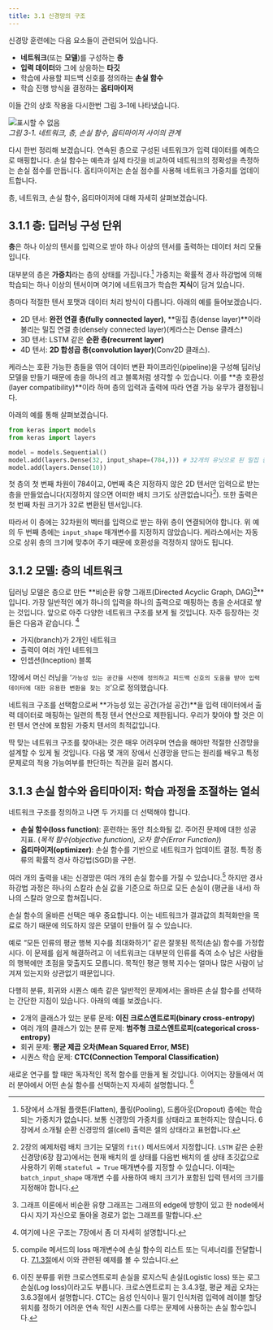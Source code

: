 ```yaml
---
title: 3.1 신경망의 구조
---
```


신경망 훈련에는 다음 요소들이 관련되어 있습니다.

- **네트워크**(또는 **모델**)를 구성하는 **층**
- **입력 데이터**와 그에 상응하는 **타깃**
- 학습에 사용할 피드백 신호를 정의하는 **손실 함수**
- 학습 진행 방식을 결정하는 **옵티마이저**

이들 간의 상호 작용을 다시한번 그림 3–1에 나타냈습니다.

![표시할 수 없음](https://dpzbhybb2pdcj.cloudfront.net/chollet/Figures/03fig01.jpg)  
_그림 3-1. 네트워크, 층, 손실 함수, 옵티마이저 사이의 관계_

다시 한번 정리해 보겠습니다. 연속된 층으로 구성된 네트워크가 입력 데이터를 예측으로 매핑합니다. 손실 함수는 예측과 실제 타깃을 비교하여 네트워크의 정확성을 측정하는 손실 점수를 만듭니다. 옵티마이저는 손실 점수를 사용해 네트워크 가중치를 업데이트합니다.

층, 네트워크, 손실 함수, 옵티마이저에 대해 자세히 살펴보겠습니다.


## 3.1.1 층: 딥러닝 구성 단위

**층**은 하나 이상의 텐서를 입력으로 받아 하나 이상의 텐서를 출력하는 데이터 처리 모듈입니다.

대부분의 층은 **가중치**라는 층의 상태를 가집니다.[^1] 가중치는 확률적 경사 하강법에 의해 학습되는 하나 이상의 텐서이며 여기에 네트워크가 학습한 **지식**이 담겨 있습니다.

[^1]: 5장에서 소개될 플랫튼(Flatten), 풀링(Pooling), 드롭아웃(Dropout) 층에는 학습되는 가중치가 없습니다. 보통 신경망의 가중치를 상태라고 표현하지는 않습니다. 6장에서 소개될 순환 신경망의 셀(cell) 출력은 셀의 상태라고 표현합니다.

층마다 적절한 텐서 포맷과 데이터 처리 방식이 다릅니다. 아래의 예를 들어보겠습니다.

- 2D 텐서: **완전 연결 층(fully connected layer)**, **밀집 층(dense layer)**이라 불리는 밀집 연결 층(densely connected layer)(케라스는 Dense 클래스)
- 3D 텐서: LSTM 같은 **순환 층(recurrent layer)**
- 4D 텐서: **2D 합성곱 층(convolution layer)**(Conv2D 클래스).

케라스는 호환 가능한 층들을 엮어 데이터 변환 파이프라인(pipeline)을 구성해 딥러닝 모델을 만들기 때문에 층을 하나의 레고 블록처럼 생각할 수 있습니다. 이를 **층 호환성(layer compatibility)**이라 하며 층의 입력과 출력에 따라 연결 가능 유무가 결정됩니다.

아래의 예를 통해 살펴보겠습니다.

```python
from keras import models
from keras import layers

model = models.Sequential()
model.add(layers.Dense(32, input_shape=(784,))) # 32개의 유닛으로 된 밀집 층
model.add(layers.Dense(10))
```

첫 층의 첫 번째 차원이 784이고, 0번째 축은 지정하지 않은 2D 텐서만 입력으로 받는 층을 만들었습니다(지정하지 않으면 어떠한 배치 크기도 상관없습니다[^2]). 또한 출력은 첫 번째 차원 크기가 32로 변환된 텐서입니다.

[^2]: 2장의 예제처럼 배치 크기는 모델의 `fit()` 메서드에서 지정합니다. `LSTM` 같은 순환 신경망(6장 참고)에서는 현재 배치의 셀 상태를 다음번 배치의 셀 상태 초깃값으로 사용하기 위해 `stateful = True` 매개변수를 지정할 수 있습니다. 이때는 `batch_input_shape` 매개변 수를 사용하여 배치 크기가 포함된 입력 텐서의 크기를 지정해야 합니다.

따라서 이 층에는 32차원의 벡터를 입력으로 받는 하위 층이 연결되어야 합니다. 위 예의 두 번째 층에는 `input_shape` 매개변수를 지정하지 않았습니다. 케라스에서는 자동으로 상위 층의 크기에 맞추어 주기 때문에 호환성을 걱정하지 않아도 됩니다.


## 3.1.2 모델: 층의 네트워크

딥러닝 모델은 층으로 만든 **비순환 유향 그래프(Directed Acyclic Graph, DAG)[^3]**입니다. 가장 일반적인 예가 하나의 입력을 하나의 출력으로 매핑하는 층을 순서대로 쌓는 것입니다. 앞으로 아주 다양한 네트워크 구조를 보게 될 것입니다. 자주 등장하는 것들은 다음과 같습니다. [^4]

- 가지(branch)가 2개인 네트워크
- 출력이 여러 개인 네트워크
- 인셉션(Inception) 블록

[^3]: 그래프 이론에서 비순환 유향 그래프는 그래프의 edge에 방향이 있고 한 node에서 다시 자기 자신으로 돌아올 경로가 없는 그래프를 말합니다.
[^4]: 여기에 나온 구조는 7장에서 좀 더 자세히 설명합니다.

1장에서 머신 러닝을 ‘`가능성 있는 공간을 사전에 정의하고 피드백 신호의 도움을 받아 입력 데이터에 대한 유용한 변환을 찾는 것`’으로 정의했습니다.

네트워크 구조를 선택함으로써 **가능성 있는 공간(가설 공간)**을 입력 데이터에서 출력 데이터로 매핑하는 일련의 특정 텐서 연산으로 제한됩니다. 우리가 찾아야 할 것은 이런 텐서 연산에 포함된 가중치 텐서의 최적값입니다.

딱 맞는 네트워크 구조를 찾아내는 것은 매우 어려우며 연습을 해야만 적절한 신경망을 설계할 수 있게 될 것입니다. 다음 몇 개의 장에서 신경망을 만드는 원리를 배우고 특정 문제로의 적용 가능여부를 판단하는 직관을 길러 봅시다.


## 3.1.3 손실 함수와 옵티마이저: 학습 과정을 조절하는 열쇠

네트워크 구조를 정의하고 나면 두 가지를 더 선택해야 합니다.

- **손실 함수(loss function)**: 훈련하는 동안 최소화될 값. 주어진 문제에 대한 성공 지표. (_목적 함수(objective function), 오차 함수(Error Function)_)
- **옵티마이저(optimizer)**: 손실 함수를 기반으로 네트워크가 업데이트 결정. 특정 종류의 확률적 경사 하강법(SGD)을 구현.

여러 개의 출력을 내는 신경망은 여러 개의 손실 함수를 가질 수 있습니다.[^5] 하지만 경사 하강법 과정은 하나의 스칼라 손실 값을 기준으로 하므로 모든 손실이 (평균을 내서) 하나의 스칼라 양으로 합쳐집니다.

[^5]: compile 메서드의 loss 매개변수에 손실 함수의 리스트 또는 딕셔너리를 전달합니다. [7.1.3절]()에서 이와 관련된 예제를 볼 수 있습니다.

손실 함수의 올바른 선택은 매우 중요합니다. 이는 네트워크가 결과값의 최적화만을 목료로 하기 때문에 의도하지 않은 모델이 만들어 질 수 있습니다.

예로 “모든 인류의 평균 행복 지수를 최대화하기” 같은 잘못된 목적(손실) 함수를 가정합시다. 이 문제를 쉽게 해결하려고 이 네트워크는 대부분의 인류를 죽여 소수 남은 사람들의 행복에만 초점을 맞출지도 모릅니다. 목적인 평균 행복 지수는 얼마나 많은 사람이 남겨져 있는지와 상관없기 때문입니다.

다행히 분류, 회귀와 시퀀스 예측 같은 일반적인 문제에서는 올바른 손실 함수를 선택하는 간단한 지침이 있습니다. 아래의 예를 보겠습니다.

- 2개의 클래스가 있는 분류 문제: **이진 크로스엔트로피(binary cross-entropy)**
- 여러 개의 클래스가 있는 분류 문제: **범주형 크로스엔트로피(categorical cross-entropy)**
- 회귀 문제: **평균 제곱 오차(Mean Squared Error, MSE)**
- 시퀀스 학습 문제: **CTC(Connection Temporal Classification)**

새로운 연구를 할 때만 독자적인 목적 함수를 만들게 될 것입니다. 이어지는 장들에서 여러 분야에서 어떤 손실 함수를 선택하는지 자세히 설명합니다. [^6]

[^6]: 이진 분류를 위한 크로스엔트로피 손실을 로지스틱 손실(Logistic loss) 또는 로그 손실(Log loss)이라고도 부릅니다. 크로스엔트로피 는 3.4.3절, 평균 제곱 오차는 3.6.3절에서 설명합니다. CTC는 음성 인식이나 필기 인식처럼 입력에 레이블 할당 위치를 정하기 어려운 연속 적인 시퀀스를 다루는 문제에 사용하는 손실 함수입니다.
